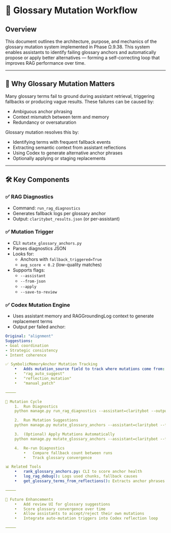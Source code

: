 # 🧬 Glossary Mutation Workflow

## Overview

This document outlines the architecture, purpose, and mechanics of the glossary mutation system implemented in Phase Ω.9.38. This system enables assistants to identify failing glossary anchors and automatically propose or apply better alternatives — forming a self-correcting loop that improves RAG performance over time.

---

## 🧠 Why Glossary Mutation Matters

Many glossary terms fail to ground during assistant retrieval, triggering fallbacks or producing vague results. These failures can be caused by:

- Ambiguous anchor phrasing
- Context mismatch between term and memory
- Redundancy or oversaturation

Glossary mutation resolves this by:

- Identifying terms with frequent fallback events
- Extracting semantic context from assistant reflections
- Using Codex to generate alternative anchor phrases
- Optionally applying or staging replacements

---

## 🛠️ Key Components

### ✅ RAG Diagnostics

- Command: `run_rag_diagnostics`
- Generates fallback logs per glossary anchor
- Output: `claritybot_results.json` (or per-assistant)

### ✅ Mutation Trigger

- CLI: `mutate_glossary_anchors.py`
- Parses diagnostics JSON
- Looks for:
  - Anchors with `fallback_triggered=True`
  - `avg_score < 0.2` (low-quality matches)
- Supports flags:
  - `--assistant`
  - `--from-json`
  - `--apply`
  - `--save-to-review`

### ✅ Codex Mutation Engine

- Uses assistant memory and RAGGroundingLog context to generate replacement terms
- Output per failed anchor:

```yaml
Original: "alignment"
Suggestions:
- Goal coordination
- Strategic consistency
- Intent coherence

✅ SymbolicMemoryAnchor Mutation Tracking
	•	Adds mutation_source field to track where mutations come from:
	•	"rag_auto_suggest"
	•	"reflection_mutation"
	•	"manual_patch"

⸻

🔄 Mutation Cycle
	1.	Run Diagnostics
    python manage.py run_rag_diagnostics --assistant=claritybot --output=claritybot_results.json

	2.	Run Mutation Suggestions
    python manage.py mutate_glossary_anchors --assistant=claritybot --from-json=claritybot_results.json --save-to-review

	3.	(Optional) Apply Mutations Automatically
    python manage.py mutate_glossary_anchors --assistant=claritybot --from-json=claritybot_results.json --apply

    4.	Re-run Diagnostics
        •	Compare fallback count between runs
        •	Track glossary convergence

📊 Related Tools
	•	rank_glossary_anchors.py: CLI to score anchor health
	•	log_rag_debug(): Logs used chunks, fallback causes
	•	get_glossary_terms_from_reflections(): Extracts anchor phrases from assistant memory

⸻

🚀 Future Enhancements
	•	Add review UI for glossary suggestions
	•	Score glossary convergence over time
	•	Allow assistants to accept/reject their own mutations
	•	Integrate auto-mutation triggers into Codex reflection loop

⸻
```

